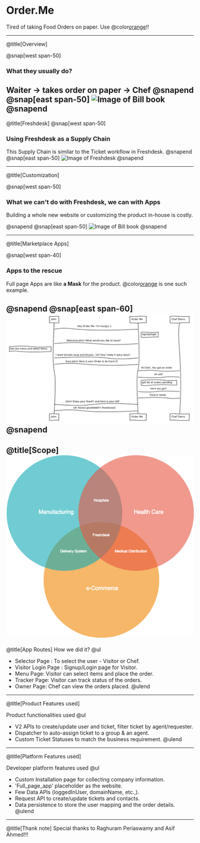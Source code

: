 # Order.Me

Tired of taking Food Orders on paper. Use @color[orange](`Order.Me`)!!

---
@title[Overview]

@snap[west span-50]
### What they usually do?  
Waiter -> takes order on paper -> Chef
@snapend
@snap[east span-50]
![Image of Bill book](https://i.dailymail.co.uk/i/pix/2015/10/13/15/2D5F757400000578-3269275-image-a-95_1444747295686.jpg)
@snapend
---
@title[Freshdesk]
@snap[west span-50]
###  Using Freshdesk as a Supply Chain
This Supply Chain is similar to the Ticket workflow in Freshdesk. 
@snapend
@snap[east span-50]
![Image of Freshdesk](https://freshdesk.com/assets/images/freshdesk/bucket/custom/help-desk-customization-89f0176f.svg)
@snapend

---
@title[Customization]

@snap[west span-50]
###  What we can't do with Freshdesk, we can with Apps
Building a whole new website or customizing the product in-house is costly.

@snapend
@snap[east span-50]
![Image of Bill book](https://media1.tenor.com/images/62eb0c748702f88829a482eacf3b6e18/tenor.gif)
@snapend

---
@title[Marketplace Apps]

@snap[west span-40]
### Apps to the rescue
Full page Apps are like **a Mask** for the product. @color[orange](`Order.Me`) is one such example.

@snapend
@snap[east span-60]
![Order.Me](template/img/orderMe.png)
@snapend
---
@title[Scope]
![Image of Vision](template/img/vision.png)
---
@title[App Routes]
How we did it?
@ul
- Selector Page : To select the user - Visitor or Chef.
- Visitor Login Page : Signup/Login page for Visitor.
- Menu Page: Visitor can select items and place the order.
- Tracker Page: Visitor can track status of the orders.
- Owner Page: Chef can view the orders placed.
@ulend

---
@title[Product Features used]

Product functionalities used
@ul
- V2 APIs to create/update user and ticket, filter ticket by agent/requester.
- Dispatcher to auto-assign ticket to a group & an agent.
- Custom Ticket Statuses to match the business requirement.
@ulend

---
@title[Platform Features used]

Developer platform features used
@ul
- Custom Installation page for collecting company information.
- 'Full_page_app' placeholder as the website.
- Few Data APIs (loggedInUser, domainName, etc.,).
- Request API to create/update tickets and contacts.
- Data persistence to store the user mapping and the order details.
@ulend
---
@title[Thank note]
Special thanks to Raghuram Periaswamy and Asif Ahmed!!!
